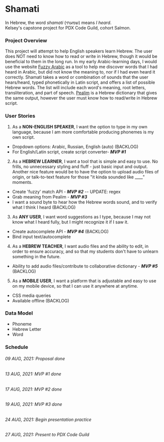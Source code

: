 # Shamati
In Hebrew, the word *shamati* (שמעתי) means *I heard*.  
Kelsey's capstone project for PDX Code Guild, cohort Salmon.

### Project Overview
This project will attempt to help English speakers learn Hebrew. The user does NOT need to know how to read or write in Hebrew, though it would be beneficial to them in the long run. In my early Arabic-learning days, I would use the website [Fuzzy Arabic](http://fuzzyarabic.herokuapp.com/) as a tool to help me discover words that I had heard in Arabic, but did not know the meaning to, nor if I had even heard it correctly. Shamati takes a word or combination of sounds that the user hears/heard, typed phonetically in Latin script, and offers a list of possible Hebrew words. The list will include each word's meaning, root letters, transliteration, and part of speech. [Pealim](https://www.pealim.com/) is a Hebrew dictionary that gives the same output, however the user must know how to read/write in Hebrew script. 

### User Stories
1. As a **NON-ENGLISH SPEAKER**, I want the option to type in my own language, because I am more comfortable producing phonemes is my own script. 
* Dropdown options: Arabic, Russian, English (auto) (BACKLOG)
* For English/Latin script, create script converter- ***MVP #1***
2. As a **HEBREW LEARNER**, I want a tool that is simple and easy to use. No frills, no unnecessary styling and fluff - just basic input and output. Another nice feature would be to have the option to upload audio files of origin, or talk-to-text feature for those "it kinda sounded like ____" moments.
* Create 'fuzzy' match API - ***MVP #2*** -- UPDATE: regex
* Grab meaning from Pealim - ***MVP #3***
* I want a sound byte to hear how the Hebrew words sound, and to verify what I think I heard (BACKLOG)
3. As **ANY USER**, I want word suggestions as I type, because I may not know what I heard fully, but I might recognize it if I saw it.
* Create autocomplete API - ***MVP #4*** (BACKLOG)
* Bind input text/autocomplete
4. As a **HEBREW TEACHER**, I want audio files and the ability to edit, in order to ensure accuracy, and so that my students don't have to unlearn something in the future. 
* Ability to add audio files/contribute to collaborative dictionary - ***MVP #5*** (BACKLOG)
5. As a **MOBILE USER**, I want a platform that is adjustable and easy to use on my mobile device, so that I can use it anywhere at anytime.
* CSS media queries
* Available offline (BACKLOG)

### Data Model
* Phoneme
* Hebrew Letter 
* Word

### Schedule 
###### 09 AUG, 2021: Proposal done
###### 13 AUG, 2021: MVP #1 done 
###### 17 AUG, 2021: MVP #2 done
###### 19 AUG, 2021: MVP #3 done
###### 24 AUG, 2021: Begin presentation practice
###### 27 AUG, 2021: Present to PDX Code Guild
